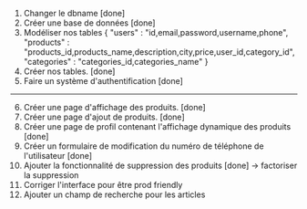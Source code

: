 1. Changer le dbname [done]
2. Créer une base de données [done]
3. Modéliser nos tables {
    "users" : "id,email,password,username,phone",
    "products" : "products_id,products_name,description,city,price,user_id,category_id",
    "categories" : "categories_id,categories_name"
}
4. Créer nos tables. [done]
5. Faire un système d'authentification [done]
----------------------------------------------------------------
6. Créer une page d'affichage des produits. [done]
7. Créer une page d'ajout de produits. [done]
8. Créer une page de profil contenant l'affichage dynamique des produits [done]
9. Créer un formulaire de modification du numéro de téléphone de l'utilisateur [done]
10. Ajouter la fonctionnalité de suppression des produits [done] -> factoriser la suppression
11. Corriger l'interface pour être prod friendly
12. Ajouter un champ de recherche pour les articles
